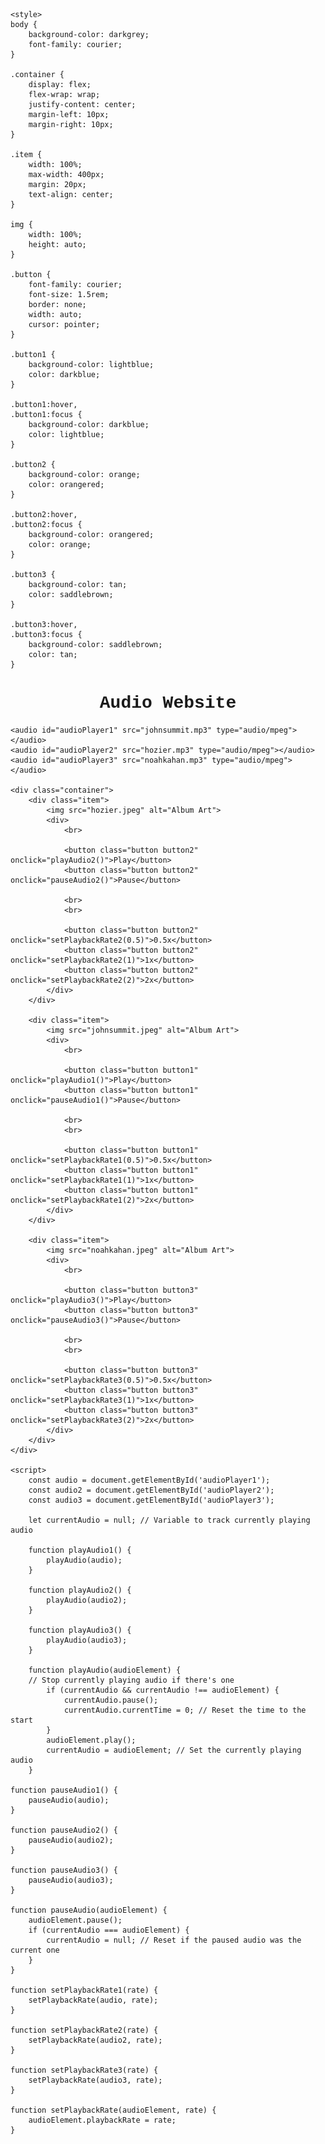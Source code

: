 <html lang="en">
<head>
    <meta charset="utf-8">
    <meta name="viewport" content="width=device-width, initial-scale=1">
    <title>Oriana Valcamp Assignment #1</title>
    
    <style>
    body {
        background-color: darkgrey;
        font-family: courier;
    }

    .container {
        display: flex;
        flex-wrap: wrap;
        justify-content: center;
        margin-left: 10px;
        margin-right: 10px;
    }

    .item {
        width: 100%;
        max-width: 400px;
        margin: 20px;
        text-align: center;
    }

    img {
        width: 100%;
        height: auto;
    }

    .button {
        font-family: courier;
        font-size: 1.5rem;
        border: none;
        width: auto;
        cursor: pointer;
    }

    .button1 {
        background-color: lightblue;
        color: darkblue;
    }

    .button1:hover,
    .button1:focus {
        background-color: darkblue;
        color: lightblue;
    }

    .button2 {
        background-color: orange;
        color: orangered;
    }

    .button2:hover,
    .button2:focus {
        background-color: orangered;
        color: orange;
    }

    .button3 {
        background-color: tan;
        color: saddlebrown;
    }

    .button3:hover,
    .button3:focus {
        background-color: saddlebrown;
        color: tan;
    }

</style>

</head>
<body>
    <h1 style="font-family: courier; text-align: center; "> Audio Website</h1>

    <audio id="audioPlayer1" src="johnsummit.mp3" type="audio/mpeg"></audio>
    <audio id="audioPlayer2" src="hozier.mp3" type="audio/mpeg"></audio>
    <audio id="audioPlayer3" src="noahkahan.mp3" type="audio/mpeg"></audio>

    <div class="container">
        <div class="item">
            <img src="hozier.jpeg" alt="Album Art">
            <div>
                <br>

                <button class="button button2" onclick="playAudio2()">Play</button>
                <button class="button button2" onclick="pauseAudio2()">Pause</button>

                <br>
                <br>

                <button class="button button2" onclick="setPlaybackRate2(0.5)">0.5x</button>
                <button class="button button2" onclick="setPlaybackRate2(1)">1x</button>
                <button class="button button2" onclick="setPlaybackRate2(2)">2x</button>
            </div>
        </div>

        <div class="item">
            <img src="johnsummit.jpeg" alt="Album Art">
            <div>
                <br>

                <button class="button button1" onclick="playAudio1()">Play</button>
                <button class="button button1" onclick="pauseAudio1()">Pause</button>

                <br>
                <br>

                <button class="button button1" onclick="setPlaybackRate1(0.5)">0.5x</button>
                <button class="button button1" onclick="setPlaybackRate1(1)">1x</button>
                <button class="button button1" onclick="setPlaybackRate1(2)">2x</button>
            </div>
        </div>

        <div class="item">
            <img src="noahkahan.jpeg" alt="Album Art">
            <div>
                <br>

                <button class="button button3" onclick="playAudio3()">Play</button>
                <button class="button button3" onclick="pauseAudio3()">Pause</button>

                <br>
                <br>
                
                <button class="button button3" onclick="setPlaybackRate3(0.5)">0.5x</button>
                <button class="button button3" onclick="setPlaybackRate3(1)">1x</button>
                <button class="button button3" onclick="setPlaybackRate3(2)">2x</button>
            </div>
        </div>
    </div>

    <script>
        const audio = document.getElementById('audioPlayer1');
        const audio2 = document.getElementById('audioPlayer2');
        const audio3 = document.getElementById('audioPlayer3');

        let currentAudio = null; // Variable to track currently playing audio

        function playAudio1() {
            playAudio(audio);
        }

        function playAudio2() {
            playAudio(audio2);
        }

        function playAudio3() {
            playAudio(audio3);
        }

        function playAudio(audioElement) {
        // Stop currently playing audio if there's one
            if (currentAudio && currentAudio !== audioElement) {
                currentAudio.pause();
                currentAudio.currentTime = 0; // Reset the time to the start
            }
            audioElement.play();
            currentAudio = audioElement; // Set the currently playing audio
        }

    function pauseAudio1() {
        pauseAudio(audio);
    }

    function pauseAudio2() {
        pauseAudio(audio2);
    }

    function pauseAudio3() {
        pauseAudio(audio3);
    }

    function pauseAudio(audioElement) {
        audioElement.pause();
        if (currentAudio === audioElement) {
            currentAudio = null; // Reset if the paused audio was the current one
        }
    }

    function setPlaybackRate1(rate) {
        setPlaybackRate(audio, rate);
    }

    function setPlaybackRate2(rate) {
        setPlaybackRate(audio2, rate);
    }

    function setPlaybackRate3(rate) {
        setPlaybackRate(audio3, rate);
    }

    function setPlaybackRate(audioElement, rate) {
        audioElement.playbackRate = rate;
    }
</script>
</body>
</html>
